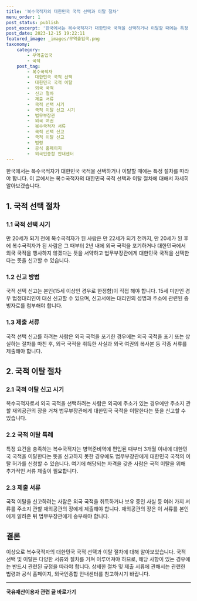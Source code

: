 ```yaml
---
title: '복수국적자의 대한민국 국적 선택과 이탈 절차'
menu_order: 1
post_status: publish
post_excerpt: '한국에서는 복수국적자가 대한민국 국적을 선택하거나 이탈할 때에는 특정 절차를 따라야 합니다. 이 글에서는 복수국적자의 대한민국 국적 선택과 이탈 절차에 대해서 자세히 알아보겠습니다.'
post_date: 2023-12-15 19:22:11
featured_image: _images/무역출입국.png
taxonomy:
    category:
        - 무역출입국
        - 국적
    post_tag:
        - 복수국적자
        -  대한민국 국적 선택
        -  대한민국 국적 이탈
        -  외국 국적
        -  신고 절차
        -  제출 서류
        -  국적 선택 시기
        -  국적 이탈 신고 시기
        -  법무부장관
        -  외국 여권
        -  복수국적자 서류
        -  국적 선택 신고
        -  국적 이탈 신고
        -  법령
        -  공식 홈페이지
        -  외국인종합 안내센터
---
```



한국에서는 복수국적자가 대한민국 국적을 선택하거나 이탈할 때에는 특정 절차를 따라야 합니다. 이 글에서는 복수국적자의 대한민국 국적 선택과 이탈 절차에 대해서 자세히 알아보겠습니다.

## 1. 국적 선택 절차

### 1.1 국적 선택 시기
만 20세가 되기 전에 복수국적자가 된 사람은 만 22세가 되기 전까지, 만 20세가 된 후에 복수국적자가 된 사람은 그 때부터 2년 내에 외국 국적을 포기하거나 대한민국에서 외국 국적을 행사하지 않겠다는 뜻을 서약하고 법무부장관에게 대한민국 국적을 선택한다는 뜻을 신고할 수 있습니다.

### 1.2 신고 방법
국적 선택 신고는 본인(15세 이상인 경우로 한정함)이 직접 해야 합니다. 15세 미만인 경우 법정대리인이 대신 신고할 수 있으며, 신고서에는 대리인의 성명과 주소에 관련된 증빙자료를 첨부해야 합니다.

### 1.3 제출 서류
국적 선택 신고를 하려는 사람은 외국 국적을 포기한 경우에는 외국 국적을 포기 또는 상실하는 절차를 마친 후, 외국 국적을 취득한 사실과 외국 여권의 복사본 등 각종 서류를 제출해야 합니다.

## 2. 국적 이탈 절차

### 2.1 국적 이탈 신고 시기
복수국적자로서 외국 국적을 선택하려는 사람은 외국에 주소가 있는 경우에만 주소지 관할 재외공관의 장을 거쳐 법무부장관에게 대한민국 국적을 이탈한다는 뜻을 신고할 수 있습니다.

### 2.2 국적 이탈 특례
특정 요건을 충족하는 복수국적자는 병역준비역에 편입된 때부터 3개월 이내에 대한민국 국적을 이탈한다는 뜻을 신고하지 못한 경우에도 법무부장관에게 대한민국 국적의 이탈 허가를 신청할 수 있습니다. 여기에 해당되는 자격을 갖춘 사람은 국적 이탈을 위해 추가적인 서류 제출이 필요합니다.

### 2.3 제출 서류
국적 이탈을 신고하려는 사람은 외국 국적을 취득하거나 보유 중인 사실 등 여러 가지 서류를 주소지 관할 재외공관의 장에게 제출해야 합니다. 재외공관의 장은 이 서류를 본인에게 알려준 뒤 법무부장관에게 송부해야 합니다.

## 결론

이상으로 복수국적자의 대한민국 국적 선택과 이탈 절차에 대해 알아보았습니다. 국적 선택 및 이탈은 다양한 서류와 절차를 거쳐 이루어져야 하므로, 해당 사항이 있는 경우에는 반드시 관련된 규정을 따라야 합니다. 상세한 절차 및 제출 서류에 관해서는 관련한 법령과 공식 홈페이지, 외국인종합 안내센터를 참고하시기 바랍니다.
<!-- wp:separator -->
<hr class="wp-block-separator has-alpha-channel-opacity"/>
<!-- /wp:separator -->

<!-- wp:group {"backgroundColor":"base","layout":{"type":"constrained"}} -->
<div class="wp-block-group has-base-background-color has-background"><!-- wp:paragraph {"align":"center","fontSize":"medium"} -->
<p class="has-text-align-center has-large-font-size"><strong>국유재산이용자 관련 글 바로가기</strong></p>
<!-- /wp:paragraph -->


<!-- wp:latest-posts
{"categories":[{"id":7404,"count":19,"description":"","link":"https://uknowlaw.com/category/%ea%b5%ad%ec%9c%a0%ec%9e%ac%ec%82%b0%ec%9d%b4%ec%9a%a9%ec%9e%90/","name":"국유재산이용자","slug":"국유재산이용자","taxonomy":"category","parent":0,"meta":[],"_links":{"self":[{"href":"https://uknowlaw.com/wp-json/wp/v2/categories/7404"}],"collection":[{"href":"https://uknowlaw.com/wp-json/wp/v2/categories"}],"about":[{"href":"https://uknowlaw.com/wp-json/wp/v2/taxonomies/category"}],"wp:post_type":[{"href":"https://uknowlaw.com/wp-json/wp/v2/posts?categories=7404"}],"curies":[{"name":"wp","href":"https://api.w.org/{rel}","templated":true}]}}],"postsToShow":100,"excerptLength":28,"postLayout":"grid","columns":2,"featuredImageAlign":"left","featuredImageSizeSlug":"large","fontSize":"small"} /--></div>
<!-- /wp:group -->